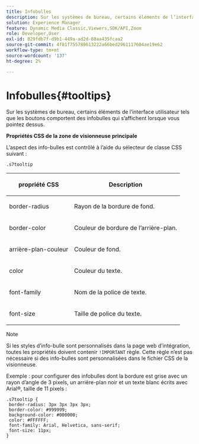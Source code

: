```yaml
---
title: Infobulles
description: Sur les systèmes de bureau, certains éléments de l’interface utilisateur tels que les boutons comportent des infobulles qui s’affichent lorsque vous pointez dessus.
solution: Experience Manager
feature: Dynamic Media Classic,Viewers,SDK/API,Zoom
role: Developer,User
exl-id: 829fdb7f-d9b1-449a-ad2d-88aa435fcaa2
source-git-commit: 4f81f755789613222a66bed2961117604ae19e62
workflow-type: tm+mt
source-wordcount: '137'
ht-degree: 2%

---
```


# Infobulles{#tooltips}

Sur les systèmes de bureau, certains éléments de l’interface utilisateur tels que les boutons comportent des infobulles qui s’affichent lorsque vous pointez dessus.

<!--<a id="section_061E550C1C1D4DB2BD663A898895B38C"></a>-->

**Propriétés CSS de la zone de visionneuse principale**

L’aspect des info-bulles est contrôlé à l’aide du sélecteur de classe CSS suivant :

```
.s7tooltip
```

<table id="table_94EE3F5BBE4547C0B4943471CEE7EDE4"> 
 <thead> 
  <tr> 
   <th colname="col1" class="entry"> <p> propriété CSS </p> </th> 
   <th colname="col2" class="entry"> <p>Description </p> </th> 
  </tr> 
 </thead>
 <tbody> 
  <tr> 
   <td colname="col1"> <p> <span class="codeph"> border-radius </span> </p> </td> 
   <td colname="col2"> <p> Rayon de la bordure de fond. </p> </td> 
  </tr> 
  <tr> 
   <td colname="col1"> <p> <span class="codeph"> border-color </span> </p> </td> 
   <td colname="col2"> <p> Couleur de bordure de l’arrière-plan. </p> </td> 
  </tr> 
  <tr> 
   <td colname="col1"> <p> <span class="codeph"> arrière-plan-couleur </span> </p> </td> 
   <td colname="col2"> <p> Couleur de fond. </p> </td> 
  </tr> 
  <tr> 
   <td colname="col1"> <p> <span class="codeph"> color </span> </p> </td> 
   <td colname="col2"> <p>Couleur du texte. </p> </td> 
  </tr> 
  <tr> 
   <td colname="col1"> <p> <span class="codeph"> font-family </span> </p> </td> 
   <td colname="col2"> <p>Nom de la police de texte. </p> </td> 
  </tr> 
  <tr> 
   <td colname="col1"> <p> <span class="codeph"> font-size </span> </p> </td> 
   <td colname="col2"> <p>Taille de police du texte. </p> </td> 
  </tr> 
 </tbody> 
</table>

>[!NOTE]
>
>Si les styles d’info-bulle sont personnalisés dans la page web d’intégration, toutes les propriétés doivent contenir `!IMPORTANT` règle. Cette règle n’est pas nécessaire si des info-bulles sont personnalisées dans le fichier CSS de la visionneuse.

Exemple : pour configurer des infobulles dont la bordure est grise avec un rayon d’angle de 3 pixels, un arrière-plan noir et un texte blanc écrits avec Arial®, taille de 11 pixels :

```
.s7tooltip { 
 border-radius: 3px 3px 3px 3px; 
 border-color: #999999; 
 background-color: #000000; 
 color: #FFFFFF; 
 font-family: Arial, Helvetica, sans-serif; 
 font-size: 11px; 
}
```
